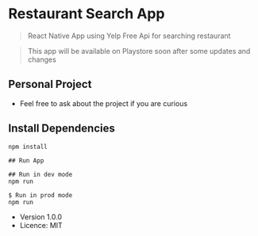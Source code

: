 # Restaurant Search App

> React Native App using Yelp Free Api for searching restaurant

> This app will be available on Playstore soon after some updates and changes


## Personal Project 
- Feel free to ask about the project if you are curious
## Install Dependencies 
```
npm install

## Run App 

## Run in dev mode
npm run 

$ Run in prod mode 
npm run
```

- Version 1.0.0
- Licence: MIT 

